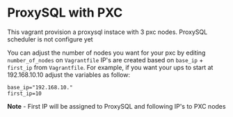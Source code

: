 # ProxySQL with PXC

This vagrant provision a proxysql instace with 3 pxc nodes.
ProxySQL scheduler is not configure yet

You can adjust the number of nodes you want for your pxc by editing `number_of_nodes` on  `Vagrantfile`
IP's are created based on `base_ip` + `first_ip` from `Vagrantfile`. For example, if you want your ups to start at 192.168.10.10 adjust the variables as follow:

```
base_ip="192.168.10."
first_ip=10
```

**Note** - First IP will be assigned to ProxySQL and following IP's to PXC nodes 
